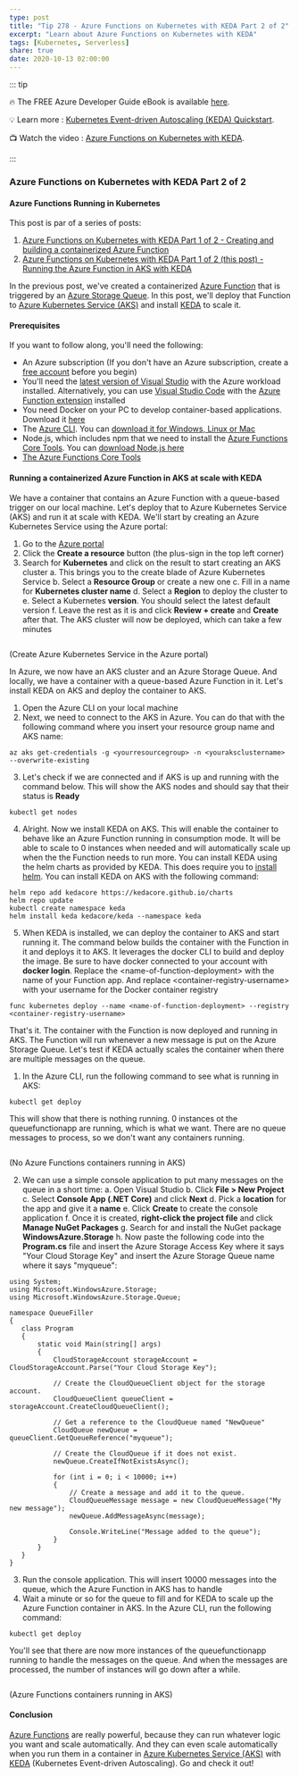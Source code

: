 ```yaml
---
type: post
title: "Tip 278 - Azure Functions on Kubernetes with KEDA Part 2 of 2"
excerpt: "Learn about Azure Functions on Kubernetes with KEDA"
tags: [Kubernetes, Serverless]
share: true
date: 2020-10-13 02:00:00
---
```


::: tip 

:fire:  The FREE Azure Developer Guide eBook is available [here](http://aka.ms/azuredevebook?WT.mc_id=docs-azuredevtips-azureappsdev).

:bulb: Learn more : [Kubernetes Event-driven Autoscaling (KEDA) Quickstart](https://aka.ms/kedaquickstart?WT.mc_id=github-azuredevtips-azureappsdev). 

:tv: Watch the video : [Azure Functions on Kubernetes with KEDA](leave-blank?WT.mc_id=youtube-azuredevtips-azureappsdev).

:::

### Azure Functions on Kubernetes with KEDA Part 2 of 2

#### Azure Functions Running in Kubernetes
This post is par of a series of posts:

1. [Azure Functions on Kubernetes with KEDA Part 1 of 2 - Creating and building a containerized Azure Function](tip277.html)
2. [Azure Functions on Kubernetes with KEDA Part 1 of 2 (this post) - Running the Azure Function in AKS with KEDA](tip278.html)

In the previous post, we've created a containerized [Azure Function](https://azure.microsoft.com/services/functions?WT.mc_id=azure-azuredevtips-azureappsdev) that is triggered by an [Azure Storage Queue](https://azure.microsoft.com/services/storage/queues?WT.mc_id=azure-azuredevtips-azureappsdev). In this post, we'll deploy that Function to [Azure Kubernetes Service (AKS)](https://azure.microsoft.com/services/kubernetes-service?WT.mc_id=azure-azuredevtips-azureappsdev) and install [KEDA](https://keda.sh?WT.mc_id=other-azuredevtips-azureappsdev) to scale it. 

#### Prerequisites
If you want to follow along, you'll need the following:
* An Azure subscription (If you don't have an Azure subscription, create a [free account](https://azure.microsoft.com/free/?WT.mc_id=azure-azuredevtips-azureappsdev) before you begin)
* You'll need the [latest version of Visual Studio](https://visualstudio.microsoft.com/downloads/?WT.mc_id=microsoft-azuredevtips-azureappsdev) with the Azure workload installed. Alternatively, you can use [Visual Studio Code](https://code.visualstudio.com?WT.mc_id=other-azuredevtips-azureappsdev) with the [Azure Function extension](https://marketplace.visualstudio.com/items?itemName=ms-azuretools.vscode-azurefunctions&WT.mc_id=other-azuredevtips-azureappsdev) installed
* You need Docker on your PC to develop container-based applications. Download it [here](https://store.docker.com/editions/community/docker-ce-desktop-windows?WT.mc_id=other-azuredevtips-azureappsdev)
* The [Azure CLI](https://docs.microsoft.com/cli/azure/?WT.mc_id=docs-azuredevtips-azureappsdev). You can [download it for Windows, Linux or Mac](https://docs.microsoft.com/cli/azure/install-azure-cli?WT.mc_id=docs-azuredevtips-azureappsdev)
* Node.js, which includes npm that we need to install the [Azure Functions Core Tools](https://docs.microsoft.com/azure/azure-functions/functions-run-local?WT.mc_id=docs-azuredevtips-azureappsdev ). You can [download Node.js here](https://docs.npmjs.com/downloading-and-installing-node-js-and-npm?WT.mc_id=other-azuredevtips-azureappsdev)
* [The Azure Functions Core Tools](https://docs.microsoft.com/azure/azure-functions/functions-run-local?WT.mc_id=docs-azuredevtips-azureappsdev)

#### Running a containerized Azure Function in AKS at scale with KEDA
We have a container that contains an Azure Function with a queue-based trigger on our local machine. Let's deploy that to Azure Kubernetes Service (AKS) and run it at scale with KEDA. We'll start by creating an Azure Kubernetes Service using the Azure portal:

1. Go to the [Azure portal](https://portal.azure.com/?WT.mc_id=azure-azuredevtips-azureappsdev)
2. Click the **Create a resource** button (the plus-sign in the top left corner)
3. Search for **Kubernetes** and click on the result to start creating an AKS cluster
   a. This brings you to the create blade of Azure Kubernetes Service
   b. Select a **Resource Group** or create a new one
   c. Fill in a name for **Kubernetes cluster name**
   d. Select a **Region** to deploy the cluster to
   e. Select a Kubernetes **version**. You should select the latest default version
   f. Leave the rest as it is and click **Review + create** and **Create** after that. The AKS cluster will now be deployed, which can take a few minutes

<img :src="$withBase('/files/64createaks.png')">

(Create Azure Kubernetes Service in the Azure portal)

In Azure, we now have an AKS cluster and an Azure Storage Queue. And locally, we have a container with a queue-based Azure Function in it. Let's install KEDA on AKS and deploy the container to AKS.

1. Open the Azure CLI on your local machine
2. Next, we need to connect to the AKS in Azure. You can do that with the following command where you insert your resource group name and AKS name:
```
az aks get-credentials -g <yourresourcegroup> -n <youraksclustername> --overwrite-existing
```
3. Let's check if we are connected and if AKS is up and running with the command below. This will show the AKS nodes and should say that their status is **Ready**
```
kubectl get nodes
```
4. Alright. Now we install KEDA on AKS. This will enable the container to behave like an Azure Function running in consumption mode. It will be able to scale to 0 instances when needed and will automatically scale up when the the Function needs to run more. You can install KEDA using the helm charts as provided by KEDA. This does require you to [install helm](https://github.com/helm/helm/releases). You can install KEDA on AKS with the following command:
```
helm repo add kedacore https://kedacore.github.io/charts
helm repo update
kubectl create namespace keda
helm install keda kedacore/keda --namespace keda
```
5. When KEDA is installed, we can deploy the container to AKS and start running it. The command below builds the container with the Function in it and deploys it to AKS. It leverages the docker CLI to build and deploy the image. Be sure to have docker connected to your account with **docker login**. Replace the \<name-of-function-deployment\> with the name of your Function app. And replace \<container-registry-username\>  with your username for the Docker container registry
```
func kubernetes deploy --name <name-of-function-deployment> --registry <container-registry-username>
```

That's it. The container with the Function is now deployed and running in AKS. The Function will run whenever a new message is put on the Azure Storage Queue. Let's test if KEDA actually scales the container when there are multiple messages on the queue.

1. In the Azure CLI, run the following command to see what is running in AKS:
```
kubectl get deploy
```
This will show that there is nothing running. 0 instances ot the queuefunctionapp are running, which is what we want. There are no queue messages to process, so we don't want any containers running.

<img :src="$withBase('/files/64nothingrunning.png')">

(No Azure Functions containers running in AKS)

2. We can use a simple console application to put many messages on the queue in a short time:
 a. Open Visual Studio
 b. Click **File > New Project** 
 c. Select **Console App (.NET Core)** and click **Next**
 d. Pick a **location** for the app and give it a **name**
 e. Click **Create** to create the console application
 f. Once it is created, **right-click the project file** and click **Manage NuGet Packages**
 g. Search for and install the NuGet package **WindowsAzure.Storage**
 h. Now paste the following code into the **Program.cs** file and insert the Azure Storage Access Key where it says "Your Cloud Storage Key" and insert the Azure Storage Queue name where it says "myqueue":

 ```
using System;
using Microsoft.WindowsAzure.Storage;
using Microsoft.WindowsAzure.Storage.Queue;

namespace QueueFiller
{
    class Program
    {
        static void Main(string[] args)
        {
            CloudStorageAccount storageAccount = CloudStorageAccount.Parse("Your Cloud Storage Key");

            // Create the CloudQueueClient object for the storage account.
            CloudQueueClient queueClient = storageAccount.CreateCloudQueueClient();

            // Get a reference to the CloudQueue named "NewQueue"
            CloudQueue newQueue = queueClient.GetQueueReference("myqueue");

            // Create the CloudQueue if it does not exist.
            newQueue.CreateIfNotExistsAsync();

            for (int i = 0; i < 10000; i++)
            {
                // Create a message and add it to the queue.
                CloudQueueMessage message = new CloudQueueMessage("My new message");
                newQueue.AddMessageAsync(message);

                Console.WriteLine("Message added to the queue");
            }
        }
    }
}
 ```
3. Run the console application. This will insert 10000 messages into the queue, which the Azure Function in AKS has to handle
4. Wait a minute or so for the queue to fill and for KEDA to scale up the Azure Function container in AKS. In the Azure CLI, run the following command:
```
kubectl get deploy
```
You'll see that there are now more instances of the queuefunctionapp running to handle the messages on the queue. And when the messages are processed, the number of instances will go down after a while.

<img :src="$withBase('/files/64scaledup.png')">

(Azure Functions containers running in AKS)

#### Conclusion
[Azure Functions](https://azure.microsoft.com/services/functions?WT.mc_id=azure-azuredevtips-azureappsdev) are really powerful, because they can run whatever logic you want and scale automatically. And they can even scale automatically when you run them in a container in [Azure Kubernetes Service (AKS)](https://azure.microsoft.com/services/kubernetes-service?WT.mc_id=azure-azuredevtips-azureappsdev) with [KEDA](https://keda.sh?WT.mc_id=other-azuredevtips-azureappsdev) (Kubernetes Event-driven Autoscaling). Go and check it out!
